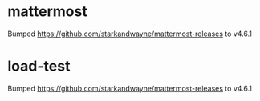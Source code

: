 
# mattermost
Bumped https://github.com/starkandwayne/mattermost-releases to v4.6.1

# load-test
Bumped https://github.com/starkandwayne/mattermost-releases to v4.6.1
